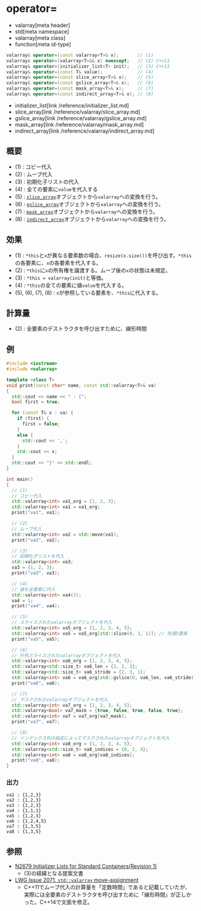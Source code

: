 # operator=
* valarray[meta header]
* std[meta namespace]
* valarray[meta class]
* function[meta id-type]

```cpp
valarray& operator=(const valarray<T>& x);       // (1)
valarray& operator=(valarray<T>&& x) noexcept;   // (2) C++11
valarray& operator=(initializer_list<T> init);   // (3) C++11
valarray& operator=(const T& value);             // (4)
valarray& operator=(const slice_array<T>& x);    // (5)
valarray& operator=(const gslice_array<T>& x);   // (6)
valarray& operator=(const mask_array<T>& x);     // (7)
valarray& operator=(const indirect_array<T>& x); // (8)
```
* initializer_list[link /reference/initializer_list.md]
* slice_array[link /reference/valarray/slice_array.md]
* gslice_array[link /reference/valarray/gslice_array.md]
* mask_array[link /reference/valarray/mask_array.md]
* indirect_array[link /reference/valarray/indirect_array.md]

## 概要
- (1) : コピー代入
- (2) : ムーブ代入
- (3) : 初期化子リストの代入
- (4) : 全ての要素に`value`を代入する
- (5) : [`slice_array`](/reference/valarray/slice_array.md)オブジェクトから`valarray`への変換を行う。
- (6) : [`gslice_array`](/reference/valarray/gslice_array.md)オブジェクトから`valarray`への変換を行う。
- (7) : [`mask_array`](/reference/valarray/mask_array.md)オブジェクトから`valarray`への変換を行う。
- (8) : [`indirect_array`](/reference/valarray/indirect_array.md)オブジェクトから`valarray`への変換を行う。



## 効果
- (1) : `*this`と`x`が異なる要素数の場合、`resize(x.size())`を呼び出す。`*this`の各要素に、`x`の各要素を代入する。
- (2) : `*this`に`x`の所有権を譲渡する。ムーブ後の`x`の状態は未規定。
- (3) : `*this = valarray(init)`と等価。
- (4) : `*this`の全ての要素に値`value`を代入する。
- (5), (6), (7), (8) : `x`が参照している要素を、`*this`に代入する。


## 計算量
- (2) : 全要素のデストラクタを呼び出すために、線形時間


## 例
```cpp
#include <iostream>
#include <valarray>

template <class T>
void print(const char* name, const std::valarray<T>& va)
{
  std::cout << name << " : {";
  bool first = true;

  for (const T& x : va) {
    if (first) {
      first = false;
    }
    else {
      std::cout << ',';
    }
    std::cout << x;
  }
  std::cout << "}" << std::endl;
}

int main()
{
  // (1)
  // コピー代入
  std::valarray<int> va1_org = {1, 2, 3};
  std::valarray<int> va1 = va1_org;
  print("va1", va1);

  // (2)
  // ムーブ代入
  std::valarray<int> va2 = std::move(va1);
  print("va2", va2);

  // (3)
  // 初期化子リストを代入
  std::valarray<int> va3;
  va3 = {1, 2, 3};
  print("va3", va3);

  // (4)
  // 値を全要素に代入
  std::valarray<int> va4(3);
  va4 = 1;
  print("va4", va4);

  // (5)
  // スライスされたvalarrayオブジェクトを代入
  std::valarray<int> va5_org = {1, 2, 3, 4, 5};
  std::valarray<int> va5 = va5_org[std::slice(0, 3, 1)]; // 先頭3要素
  print("va5", va5);

  // (6)
  // 行列スライスされたvalarrayオブジェクトを代入
  std::valarray<int> va6_org = {1, 2, 3, 4, 5};
  std::valarray<std::size_t> va6_len = {1, 2, 2};
  std::valarray<std::size_t> va6_stride = {2, 3, 1};
  std::valarray<int> va6 = va6_org[std::gslice(0, va6_len, va6_stride)];
  print("va6", va6);

  // (7)
  // マスクされたvalarrayオブジェクトを代入
  std::valarray<int> va7_org = {1, 2, 3, 4, 5};
  std::valarray<bool> va7_mask = {true, false, true, false, true};
  std::valarray<int> va7 = va7_org[va7_mask];
  print("va7", va7);

  // (8)
  // インデックス列の指定によってマスクされたvalarrayオブジェクトを代入
  std::valarray<int> va8_org = {1, 2, 3, 4, 5};
  std::valarray<std::size_t> va8_indices = {0, 2, 4};
  std::valarray<int> va8 = va8_org[va8_indices];
  print("va8", va8);
}
```

### 出力
```
va1 : {1,2,3}
va2 : {1,2,3}
va3 : {1,2,3}
va4 : {1,1,1}
va5 : {1,2,3}
va6 : {1,2,4,5}
va7 : {1,3,5}
va8 : {1,3,5}
```

## 参照
- [N2679 Initializer Lists for Standard Containers(Revision 1)](http://www.open-std.org/jtc1/sc22/wg21/docs/papers/2008/n2679.pdf)
    - (3)の経緯となる提案文書
- [LWG Issue 2071. `std::valarray` move-assignment](http://www.open-std.org/jtc1/sc22/wg21/docs/lwg-defects.html#2071)
    - C++11でムーブ代入の計算量を「定数時間」であると記載していたが、実際には全要素のデストラクタを呼び出すために「線形時間」が正しかった。C++14で文面を修正。


